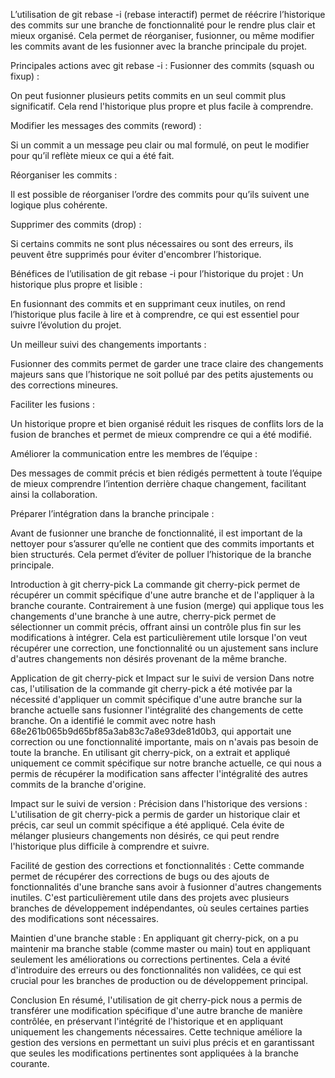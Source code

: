 L’utilisation de git rebase -i (rebase interactif) permet de réécrire l’historique des commits sur une branche de fonctionnalité pour le rendre plus clair et mieux organisé. Cela permet de réorganiser, fusionner, ou même modifier les commits avant de les fusionner avec la branche principale du projet.

Principales actions avec git rebase -i :
Fusionner des commits (squash ou fixup) :

On peut fusionner plusieurs petits commits en un seul commit plus significatif. Cela rend l'historique plus propre et plus facile à comprendre.

Modifier les messages des commits (reword) :

Si un commit a un message peu clair ou mal formulé, on peut le modifier pour qu’il reflète mieux ce qui a été fait.

Réorganiser les commits :

Il est possible de réorganiser l’ordre des commits pour qu’ils suivent une logique plus cohérente.

Supprimer des commits (drop) :

Si certains commits ne sont plus nécessaires ou sont des erreurs, ils peuvent être supprimés pour éviter d'encombrer l’historique.

Bénéfices de l’utilisation de git rebase -i pour l’historique du projet :
Un historique plus propre et lisible :

En fusionnant des commits et en supprimant ceux inutiles, on rend l’historique plus facile à lire et à comprendre, ce qui est essentiel pour suivre l’évolution du projet.

Un meilleur suivi des changements importants :

Fusionner des commits permet de garder une trace claire des changements majeurs sans que l’historique ne soit pollué par des petits ajustements ou des corrections mineures.

Faciliter les fusions :

Un historique propre et bien organisé réduit les risques de conflits lors de la fusion de branches et permet de mieux comprendre ce qui a été modifié.

Améliorer la communication entre les membres de l’équipe :

Des messages de commit précis et bien rédigés permettent à toute l’équipe de mieux comprendre l’intention derrière chaque changement, facilitant ainsi la collaboration.

Préparer l’intégration dans la branche principale :

Avant de fusionner une branche de fonctionnalité, il est important de la nettoyer pour s’assurer qu’elle ne contient que des commits importants et bien structurés. Cela permet d’éviter de polluer l’historique de la branche principale.

Introduction à git cherry-pick
La commande git cherry-pick permet de récupérer un commit spécifique d'une autre branche et de l'appliquer à la branche courante. Contrairement à une fusion (merge) qui applique tous les changements d'une branche à une autre, cherry-pick permet de sélectionner un commit précis, offrant ainsi un contrôle plus fin sur les modifications à intégrer. Cela est particulièrement utile lorsque l'on veut récupérer une correction, une fonctionnalité ou un ajustement sans inclure d'autres changements non désirés provenant de la même branche.

Application de git cherry-pick et Impact sur le suivi de version
Dans notre cas, l'utilisation de la commande git cherry-pick a été motivée par la nécessité d'appliquer un commit spécifique d'une autre branche sur la branche actuelle sans fusionner l'intégralité des changements de cette branche. On a identifié le commit avec notre hash 68e261b065b9d65bf85a3ab83c7a8e93de81d0b3, qui apportait une correction ou une fonctionnalité importante, mais on n'avais pas besoin de toute la branche. En utilisant git cherry-pick, on a extrait et appliqué uniquement ce commit spécifique sur notre branche actuelle, ce qui nous a permis de récupérer la modification sans affecter l'intégralité des autres commits de la branche d'origine.

Impact sur le suivi de version :
Précision dans l'historique des versions :
L'utilisation de git cherry-pick a permis de garder un historique clair et précis, car seul un commit spécifique a été appliqué. Cela évite de mélanger plusieurs changements non désirés, ce qui peut rendre l'historique plus difficile à comprendre et suivre.

Facilité de gestion des corrections et fonctionnalités :
Cette commande permet de récupérer des corrections de bugs ou des ajouts de fonctionnalités d'une branche sans avoir à fusionner d'autres changements inutiles. C'est particulièrement utile dans des projets avec plusieurs branches de développement indépendantes, où seules certaines parties des modifications sont nécessaires.

Maintien d'une branche stable :
En appliquant git cherry-pick, on a pu maintenir ma branche stable (comme master ou main) tout en appliquant seulement les améliorations ou corrections pertinentes. Cela a évité d'introduire des erreurs ou des fonctionnalités non validées, ce qui est crucial pour les branches de production ou de développement principal.

Conclusion
En résumé, l'utilisation de git cherry-pick nous a permis de transférer une modification spécifique d'une autre branche de manière contrôlée, en préservant l'intégrité de l'historique et en appliquant uniquement les changements nécessaires. Cette technique améliore la gestion des versions en permettant un suivi plus précis et en garantissant que seules les modifications pertinentes sont appliquées à la branche courante.


